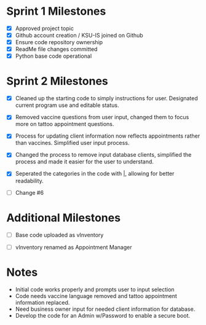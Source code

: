 # Sprint 1 Milestones 

- [x] Approved project topic
- [x] Github account creation / KSU-IS joined on Github
- [x] Ensure code repository ownership
- [x] ReadMe file changes committed
- [x] Python base code operational

# Sprint 2 Milestones

- [x] Cleaned up the starting code to simply instructions for user. Designated current program use and editable status.
- [x] Removed vaccine questions from user input, changed them to focus more on tattoo appointment questions.
- [x] Process for updating client information now reflects appointments rather than vaccines. Simplified user input process.
- [x] Changed the process to remove input database clients, simplified the process and made it easier for the user to understand.
- [x] Seperated the categories in the code with |, allowing for better readability.
- [ ] Change #6



# Additional Milestones
- [ ] Base code uploaded as vInventory
- [ ] vInventory renamed as Appointment Manager


# Notes
- Initial code works properly and prompts user to input selection 
- Code needs vaccine language removed and tattoo appointment information replaced.
- Need business owner input for needed client information for database.
- Develop the code for an Admin w/Password to enable a secure boot.
